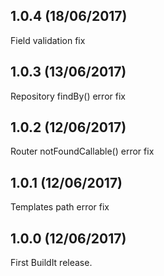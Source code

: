 ## 1.0.4  (18/06/2017)
Field validation fix

## 1.0.3 (13/06/2017)
Repository findBy() error fix

## 1.0.2 (12/06/2017)
Router notFoundCallable() error fix

## 1.0.1 (12/06/2017)
Templates path error fix

## 1.0.0 (12/06/2017)
First BuildIt release.